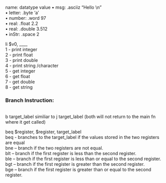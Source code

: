 name: datatype value 
• msg: .asciiz “Hello \n” <br>
• letter: .byte ‘a’  <br>
• number: .word 97  <br>
• real: .float 2.2   <br>
• real: .double 3.512  <br>
• inStr: .space 2   <br>

 
 li $v0, ____     <br>
 1 - print integer   <br>
 2 -  print float   <br>
 3 - print double  <br>
 4 - print string /character <br>
 5 - get integer   <br>
 6 - get float    <br>
 7 - get double    <br>
 8 - get string  

<h3>Branch Instruction:</h3> <br>
b target_label similiar to j target_label (both will not return to the main fn where it get called)

beq $register, $register, target_label  <br>
beq - branches to the target_label if the values stored in the two registers are equal  <br>
bne – branch if the two registers are not equal. <br>
blt – branch if the first register is less than the second register. <br>
ble – branch if the first register is less than or equal to the second register. <br>
bgt – branch if the first register is greater than the second register.  <br>
bge – branch if the first register is greater than or equal to the second register. <br>
